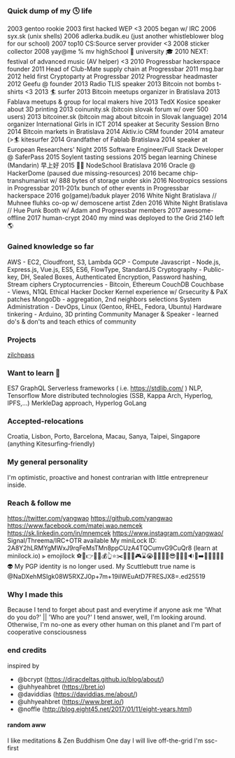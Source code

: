 ### Quick dump of my 🕓  life
2003 gentoo rookie
2003 first hacked WEP <3
2005 began w/ IRC
2006 syx.sk (unix shells)
2006 adlerka.budik.eu (just another whistleblower blog for our school)
2007 top10 CS:Source server provider <3
2008 sticker collector
2008 yay@me % mv highSchool 🏫 university 🎓
2010 NEXT: festival of advanced music (AV helper) <3
2010 Progressbar hackerspace founder
2011 Head of Club-Mate supply chain at Progressbar
2011 msg.bar
2012 held first Cryptoparty at Progressbar
2012 Progressbar headmaster
2012 Geefu @ founder
2013 Radio TLIS speaker
2013 Bitcoin not bombs t-shirts <3
2013 🏄 surfer
2013 Bitcoin meetups organizer in Bratislava
2013 Fablava meetups & group for local makers hive
2013 TedX Kosice speaker about 3D printing
2013 coinunity.sk (bitcoin slovak forum w/ over 500 users)
2013 bitcoiner.sk (bitcoin mag about bitcoin in Slovak language)
2014 organizer International Girls in ICT
2014 speaker at Security Session Brno
2014 Bitcoin markets in Bratislava
2014 Aktiv.io CRM founder
2014 amateur (>🏄 kitesurfer
2014 Grandfather of Fablab Bratislava
2014 speaker at European Researchers' Night
2015 Software Engineer/Full Stack Developer @ SaferPass
2015 Soylent tasting sessions
2015 began learning Chinese (Mandarin) 早上好
2015 👨‍🏫  NodeSchool Bratislava
2016 Oracle @ HackerDome (paused due missing-resources)
2016 became chip-transhumanist w/ 888 bytes of storage under skin
2016 Nootropics sessions in Progressbar
2011-201x bunch of other events in Progressbar hackerspace
2016 go(game)/baduk player
2016 White Night Bratislava // Muhnee fluhks co-op w/ demoscene artist Zden
2016 White Night Bratislava // Hue Punk Booth w/ Adam and Progressbar members
2017 awesome-offline
2017 human-crypt
2040 my mind was deployed to the Grid
2140 left 🌎

### Gained knowledge so far
AWS - EC2, Cloudfront, S3, Lambda
GCP - Compute
Javascript - Node.js, Express.js, Vue.js, ES5, ES6, FlowType, StandardJS
Cryptography - Public-key, DH, Sealed Boxes, Authenticated Encryption, Password hashing, Stream ciphers
Cryptocurrencies - Bitcoin, Ethereum
CouchDB
Couchbase - Views, N1QL
Ethical Hacker
Docker
Kernel experience w/ Grsecurity & PaX patches
MongoDb - aggregation, 2nd neighbors selections
System Administration - DevOps, Linux (Gentoo, RHEL, Fedora, Ubuntu)
Hardware tinkering - Arduino, 3D printing
Community Manager & Speaker - learned do's & don'ts and teach ethics of community

### Projects
[zilchpass](https://www.npmjs.com/package/zilchpass)



### Want to learn 🔭
ES7
GraphQL
Serverless frameworks ( i.e. https://stdlib.com/ )
NLP, Tensorflow
More distributed technologies (SSB, Kappa Arch, Hyperlog, IPFS,...)
MerkleDag approach, Hyperlog
GoLang

### Accepted-relocations
Croatia, Lisbon, Porto, Barcelona, Macau, Sanya, Taipei, Singapore
(anything Kitesurfing-friendly)

### My general personality
I'm optimistic, proactive and honest contrarian with little entrepreneur inside.

### Reach & follow me
https://twitter.com/yangwao
https://github.com/yangwao
https://www.facebook.com/matej.wao.nemcek
https://sk.linkedin.com/in/mnemcek
https://www.instagram.com/yangwao/
Signal/Threema/IRC+OTR available
My miniLock ID: 2A8Y2hLRMYgMWxJ9rqFeMsTMn8ppCUzA4TQCumvG9CuQr8 (learn at minilock.io)
⫸  emojilock
⚽️🐋👉🔋🔮💰👆⭐️✂️📌🐗🚡🎮⌛️😭🍇🐚🚧🍫😎🚥💉🎨🔉👰➡️👫🌽🔨📼🏀👽
My PGP identity is no longer used.
My Scuttlebutt true name is @NaDXehMSIgk08W5RXZJ0p+7m+19iIWEuAtD7FRESJX8=.ed25519

### Why I made this
Because I tend to forget about past and everytime if anyone ask me 'What do you do?' || 'Who are you?' I tend answer, well, I'm looking around.
Otherwise, I'm no-one as every other human on this planet and I'm part of cooperative consciousness

### end credits
inspired by
* @bcrypt (https://diracdeltas.github.io/blog/about/)
* @uhhyeahbret (https://bret.io)
* @daviddias (https://daviddias.me/about/)
* @uhhyeahbret (https://www.bret.io/)
* @noffle (http://blog.eight45.net/2017/01/11/eight-years.html)

#### random aww
I like meditations & Zen Buddhism
One day I will live off-the-grid
I'm ssc-first
